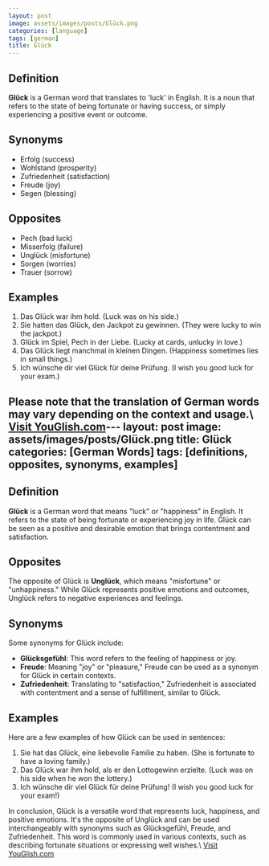 ```yaml
---
layout: post
image: assets/images/posts/Glück.png
categories: [language]
tags: [german]
title: Glück
---
```


## Definition
**Glück** is a German word that translates to 'luck' in English. It is a noun that refers to the state of being fortunate or having success, or simply experiencing a positive event or outcome. 

## Synonyms
- Erfolg (success)
- Wohlstand (prosperity)
- Zufriedenheit (satisfaction)
- Freude (joy)
- Segen (blessing)

## Opposites
- Pech (bad luck)
- Misserfolg (failure)
- Unglück (misfortune)
- Sorgen (worries)
- Trauer (sorrow)

## Examples
1. Das Glück war ihm hold. (Luck was on his side.)
2. Sie hatten das Glück, den Jackpot zu gewinnen. (They were lucky to win the jackpot.)
3. Glück im Spiel, Pech in der Liebe. (Lucky at cards, unlucky in love.)
4. Das Glück liegt manchmal in kleinen Dingen. (Happiness sometimes lies in small things.)
5. Ich wünsche dir viel Glück für deine Prüfung. (I wish you good luck for your exam.)

Please note that the translation of German words may vary depending on the context and usage.\ <a id="yg-widget-0" class="youglish-widget" data-query="Glück" data-lang="german" data-components="8412" data-auto-start="0" data-bkg-color="theme_light" data-title="How%20to%20pronounce%20Glück%20in%20German"  rel="nofollow" href="https://youglish.com">Visit YouGlish.com</a><script async src="https://youglish.com/public/emb/widget.js" charset="utf-8"></script>---
layout: post
image: assets/images/posts/Glück.png
title: Glück
categories: [German Words]
tags: [definitions, opposites, synonyms, examples]
---

## Definition
**Glück** is a German word that means "luck" or "happiness" in English. It refers to the state of being fortunate or experiencing joy in life. Glück can be seen as a positive and desirable emotion that brings contentment and satisfaction.

## Opposites
The opposite of Glück is **Unglück**, which means "misfortune" or "unhappiness." While Glück represents positive emotions and outcomes, Unglück refers to negative experiences and feelings.

## Synonyms
Some synonyms for Glück include:

- **Glücksgefühl**: This word refers to the feeling of happiness or joy.
- **Freude**: Meaning "joy" or "pleasure," Freude can be used as a synonym for Glück in certain contexts.
- **Zufriedenheit**: Translating to "satisfaction," Zufriedenheit is associated with contentment and a sense of fulfillment, similar to Glück.

## Examples
Here are a few examples of how Glück can be used in sentences:

1. Sie hat das Glück, eine liebevolle Familie zu haben. (She is fortunate to have a loving family.)
2. Das Glück war ihm hold, als er den Lottogewinn erzielte. (Luck was on his side when he won the lottery.)
3. Ich wünsche dir viel Glück für deine Prüfung! (I wish you good luck for your exam!)

In conclusion, Glück is a versatile word that represents luck, happiness, and positive emotions. It's the opposite of Unglück and can be used interchangeably with synonyms such as Glücksgefühl, Freude, and Zufriedenheit. This word is commonly used in various contexts, such as describing fortunate situations or expressing well wishes.\ <a id="yg-widget-0" class="youglish-widget" data-query="Glück" data-lang="german" data-components="8412" data-auto-start="0" data-bkg-color="theme_light" data-title="How%20to%20pronounce%20Glück%20in%20German"  rel="nofollow" href="https://youglish.com">Visit YouGlish.com</a><script async src="https://youglish.com/public/emb/widget.js" charset="utf-8"></script>